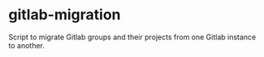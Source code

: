 # gitlab-migration
Script to migrate Gitlab groups and their projects from one Gitlab instance to another. 
